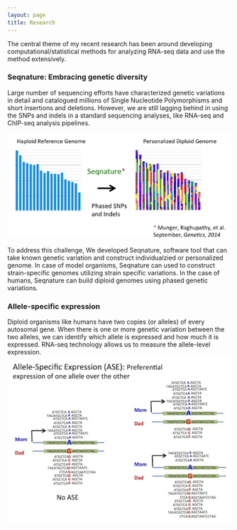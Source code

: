 ```yaml
---
layout: page
title: Research
---
```


The central theme of my recent research has been around developing computational/statistical methods for analyzing RNA-seq data and use the method extensively. 

### Seqnature: Embracing genetic diversity
Large number of sequencing efforts have characterized genetic variations in detail and catalogued millions of Single Nucleotide Polymorphisms and short insertions and deletions. However, we are still lagging behind in using the SNPs and indels in a standard sequencing analyses, like RNA-seq and ChIP-seq analysis pipelines. 

![Seqnature](/public/images/seqnature-personalized-genome.png)

To address this challenge, We developed Seqnature, software tool that can take known genetic variation and construct individualzied or personalized genome. In case of model organisms, Seqnature can used to construct strain-specific genomes utilizing strain specific variations. In the case of humans, Seqnature can build diploid genomes using phased genetic variations.
 

### Allele-specific expression
Diploid organisms like humans have two copies (or alleles) of every autosomal gene. When there is one or more genetic variation between the two alleles, we can identify which allele is expressed and how much it is expressed. RNA-seq technology allows us to measure the allele-level expression. 
![ASE](/public/images/ASE-cartoon.jpg)

